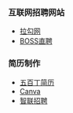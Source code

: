 
### 互联网招聘网站

* <a href="https://www.lagou.com/">拉勾网</a>
* <a href="https://www.lagou.com/">BOSS直聘</a>


### 简历制作

* <a href="https://www.500d.me">五百丁简历</a>
* <a href="https://www.canva.cn/">Canva</a>
* <a href="https://www.zhaopin.com/">智联招聘</a>

